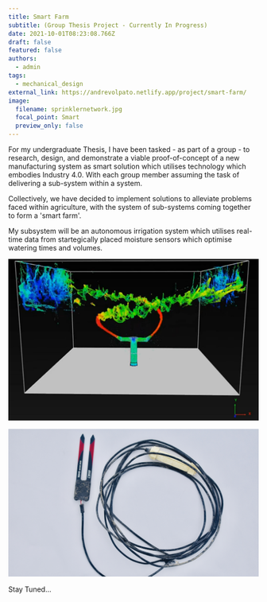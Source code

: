 ```yaml
---
title: Smart Farm
subtitle: (Group Thesis Project - Currently In Progress)
date: 2021-10-01T08:23:08.766Z
draft: false
featured: false
authors:
  - admin
tags:
  - mechanical_design
external_link: https://andrevolpato.netlify.app/project/smart-farm/
image:
  filename: sprinklernetwork.jpg
  focal_point: Smart
  preview_only: false
---
```

For my undergraduate Thesis, I have been tasked - as part of a group - to research, design, and demonstrate a viable proof-of-concept of a new manufacturing system as smart solution which utilises technology which embodies Industry 4.0. With each group member assuming the task of delivering a sub-system within a system.

Collectively, we have decided to implement solutions to alleviate problems faced within agriculture, with the system of sub-systems coming together to form a 'smart farm'.

My subsystem will be an autonomous irrigation system which utilises real-time data from startegically placed moisture sensors which optimise watering times and volumes.

![](sprinklercad.jpg)

![](capacitancesensor.jpg)

Stay Tuned...